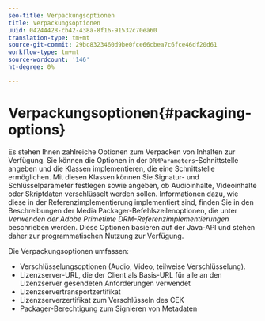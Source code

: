 ```yaml
---
seo-title: Verpackungsoptionen
title: Verpackungsoptionen
uuid: 04244428-cb42-438a-8f16-91532c70ea60
translation-type: tm+mt
source-git-commit: 29bc8323460d9be0fce66cbea7c6fce46df20d61
workflow-type: tm+mt
source-wordcount: '146'
ht-degree: 0%

---
```



# Verpackungsoptionen{#packaging-options}

Es stehen Ihnen zahlreiche Optionen zum Verpacken von Inhalten zur Verfügung. Sie können die Optionen in der `DRMParameters`-Schnittstelle angeben und die Klassen implementieren, die eine Schnittstelle ermöglichen. Mit diesen Klassen können Sie Signatur- und Schlüsselparameter festlegen sowie angeben, ob Audioinhalte, Videoinhalte oder Skriptdaten verschlüsselt werden sollen. Informationen dazu, wie diese in der Referenzimplementierung implementiert sind, finden Sie in den Beschreibungen der Media Packager-Befehlszeilenoptionen, die unter *Verwenden der Adobe Primetime DRM-Referenzimplementierungen* beschrieben werden. Diese Optionen basieren auf der Java-API und stehen daher zur programmatischen Nutzung zur Verfügung.

Die Verpackungsoptionen umfassen:

* Verschlüsselungsoptionen (Audio, Video, teilweise Verschlüsselung).
* Lizenzserver-URL, die der Client als Basis-URL für alle an den Lizenzserver gesendeten Anforderungen verwendet
* Lizenzservertransportzertifikat
* Lizenzserverzertifikat zum Verschlüsseln des CEK
* Packager-Berechtigung zum Signieren von Metadaten


